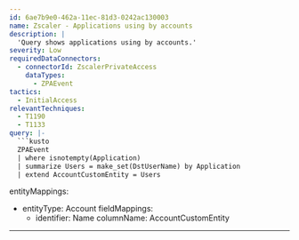 ```yaml
---
id: 6ae7b9e0-462a-11ec-81d3-0242ac130003
name: Zscaler - Applications using by accounts
description: |
  'Query shows applications using by accounts.'
severity: Low
requiredDataConnectors:
  - connectorId: ZscalerPrivateAccess
    dataTypes:
      - ZPAEvent
tactics:
  - InitialAccess
relevantTechniques:
  - T1190
  - T1133
query: |-
  ```kusto
  ZPAEvent
  | where isnotempty(Application)
  | summarize Users = make_set(DstUserName) by Application
  | extend AccountCustomEntity = Users
  ```
entityMappings:
  - entityType: Account
    fieldMappings:
      - identifier: Name
        columnName: AccountCustomEntity
---
```


